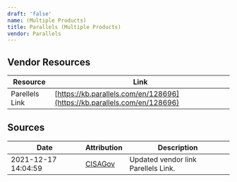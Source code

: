 ```yaml
---
draft: 'false'
name: (Multiple Products)
title: Parallels (Multiple Products)
vendor: Parallels
---
```


## Vendor Resources
| Resource | Link |
| --- | --- |
| Parellels Link | [https://kb.parallels.com/en/128696](https://kb.parallels.com/en/128696) |



## Sources
| Date | Attribution | Description |
| --- | --- | --- |
| 2021-12-17 14:04:59 | [CISAGov](https://raw.githubusercontent.com/cisagov/log4j-affected-db/develop/README.md) | Updated vendor link Parellels Link.  |

